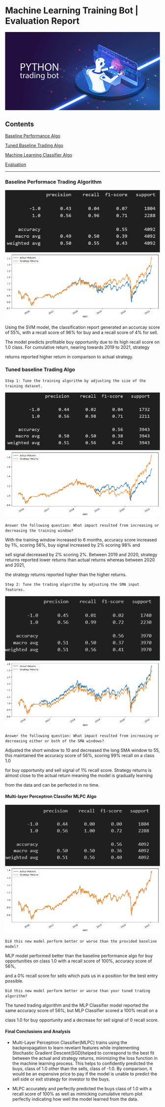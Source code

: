 # Machine Learning Training Bot | Evaluation Report

![](../Images/MLTB.jpg)

## Contents

[Baseline Performance Algo](#Baseline-Performace-Trading-Algorithm)

[Tuned Baseline Trading Algo](#Tuned-baseline-Trading-Algo)

[Machine Learning Classifier Algo](#Multi-layer-Perceptron-Classifier-MLPC-Algo)

[Evaluation](#Final-Conclusions-and-Analysis)

----

### Baseline Performace Trading Algorithm

![Classification Report](../Plots/classification_report_baseline.png)
![](../Plots/cumulative_ret_plot_baseline.png)

Using the SVM model, the classification report generated an accurcay score of 55%, with a recall score of 96% for buy and a recall score of 4% for sell.

The model predicts profitable buy opportunity due to its high recall score on 1.0 class. For cumulative return, nearing towards 2019 to 2021, strategy 

returns reported higher return in comparison to actual strategy.

### Tuned baseline Trading Algo

`Step 1: Tune the training algorithm by adjusting the size of the training dataset. `

![](../Plots/classification_report_baseline_step_1.png)
![](../Plots/cumulative_ret_plot_tuned_baseline_step_1.png)

`Answer the following question: What impact resulted from increasing or decreasing the training window?`

With the training window increased to 6 months, accuracy score increased by 1%, scoring 56%, buy signal increased by 2% scoring 98% and 

sell signal decreased by 2% scoring 2%. Between 2019 and 2020, strategy returns reported lower returns than actual returns whereas between 2020 and 2021, 

the strategy returns reported higher than the higher returns.

`Step 2: Tune the trading algorithm by adjusting the SMA input features.`

![](../Plots/classification_report_tuned_baseline_step_2.png)
![](../Plots/cumulative_ret_plot_tuned_baseline_step_2.png)

`Answer the following question: What impact resulted from increasing or decreasing either or both of the SMA windows?`

Adjusted the short window to 10 and decreased the long SMA window to 55, this maintained the accuracy score of 56%, scoring 99% recall on a class 1.0

for buy opportunity and  sell signal of 1% recall score. Strategy returns is almost close to the actual return meaning the model is gradually learning 

from the data and can be perfected in no time. 

#### Multi-layer Perceptron Classifer MLPC Algo

![](../Plots\classification_report_mlp.png)
![](../Plots/cumulative_ret_plot_mlp.png)

`Did this new model perform better or worse than the provided baseline model? `

MLP model performed better than the baseline performance algo for buy opportunities on class 1.0 with a recall score of 100%, accuracy  score of 56%, 

and a 0% recall score for sells which puts us in a position for the best entry possible.  

`Did this new model perform better or worse than your tuned trading algorithm?`

The tuned trading algorithm and the MLP Classifier model reported the same accuracy score of 56%, but MLP Classifier scored a 100% recall on a

class 1.0 for buy opportunity and a decrease for sell signal of 0 recall score.


#### Final Conclusions and Analysis

- Multi-Layer Perceptron Classifier(MLPC) trains using the backpropagation to learn revelant features while implementing Stochastic Gradient Descent(SGD)helped to correspond to the best fit between the actual and strategy returns, minimizing the loss function in the machine learning process. This helps to 
confidently predicted the buys, class of 1.0 other than the sells, class of -1.0. By comparison, it would be an expensive price to pay if the model is unable to predict the sell side or exit strategy for investor to the buys.

- MLPC accurately and perfectly predicted the buys class of 1.0 with a recall score of 100% as well as mimicking cumulative return plot perfectly indicating how well the model learned from the data.  
